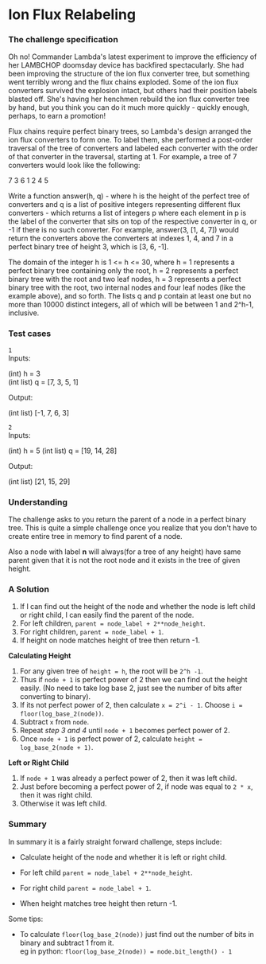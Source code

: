 # Ion Flux Relabeling

### The challenge specification
Oh no! Commander Lambda's latest experiment to improve the efficiency of her
LAMBCHOP doomsday device has backfired spectacularly. She had been improving
the structure of the ion flux converter tree, but something went terribly wrong
and the flux chains exploded. Some of the ion flux converters survived the
explosion intact, but others had their position labels blasted off. She's
having her henchmen rebuild the ion flux converter tree by hand, but you think
you can do it much more quickly - quickly enough, perhaps, to earn a promotion!

Flux chains require perfect binary trees, so Lambda's design arranged the ion
flux converters to form one. To label them, she performed a post-order
traversal of the tree of converters and labeled each converter with the order
of that converter in the traversal, starting at 1. For example, a tree of 7 
converters would look like the following:

   7
 3   6
1 2 4 5

Write a function answer(h, q) - where h is the height of the perfect tree of
converters and q is a list of positive integers representing different flux
converters - which returns a list of integers p where each element in p is the
label of the converter that sits on top of the respective converter in q, or -1
if there is no such converter.  For example, answer(3, [1, 4, 7]) would return
the converters above the converters at indexes 1, 4, and 7 in a perfect binary
tree of height 3, which is [3, 6, -1].

The domain of the integer h is 1 <= h <= 30, where h = 1 represents a perfect
binary tree containing only the root, h = 2 represents a perfect binary tree
with the root and two leaf nodes, h = 3 represents a perfect binary tree with
the root, two internal nodes and four leaf nodes (like the example above), and
so forth.  The lists q and p contain at least one but no more than 10000
distinct integers, all of which will be between 1 and 2^h-1, inclusive.

### Test cases

`1`  
Inputs:  

(int) h = 3  
(int list) q = [7, 3, 5, 1]  

Output:  

(int list) [-1, 7, 6, 3]  

`2`  
Inputs:  

(int) h = 5
(int list) q = [19, 14, 28]  

Output:  

(int list) [21, 15, 29]

### Understanding
The challenge asks to you return the parent of a node in a perfect binary tree.
This is quite a simple challenge once you realize that you don't have to create
entire tree in memory to find parent of a node.

Also a node with label **n** will always(for a tree of any height) have same
parent given that it is not the root node and it exists in the tree of given
height.

### A Solution
1. If I can find out the height of the node and whether the node is left child
or right child, I can easily find the parent of the node.
2. For left children, `parent = node_label + 2**node_height`.
3. For right children, `parent = node_label + 1`.
4. If height on node matches height of tree then return -1.

**Calculating Height**  
1. For any given tree of `height = h`, the root will be `2^h -1`.
2. Thus if `node + 1` is perfect power of 2 then we can find out the height
easily. (No need to take log base 2, just see the number of bits after
converting to binary).
3. If its not perfect power of 2, then calculate `x = 2^i - 1`. Choose `i =
floor(log_base_2(node))`.
4. Subtract `x` from `node`.
5. Repeat *step 3 and 4* until `node + 1` becomes perfect power of 2.
6. Once `node + 1` is perfect power of 2, calculate `height = log_base_2(node +
1)`.

**Left or Right Child**
1. If `node + 1` was already a perfect power of 2, then it was left child.
2. Just before becoming a perfect power of 2, if node was equal to `2 * x`,
then it was right child.
3. Otherwise it was left child.

### Summary

In summary it is a fairly straight forward challenge, steps include:

* Calculate height of the node and whether it is left or right child.

* For left child `parent = node_label + 2**node_height`.

* For right child `parent = node_label + 1`.

* When height matches tree height then return -1.

Some tips:

* To calculate `floor(log_base_2(node))` just find out the number of bits in
binary and subtract 1 from it.  
eg in python: `floor(log_base_2(node)) = node.bit_length() - 1`
